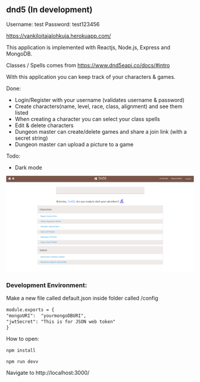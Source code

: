 ## dnd5 (In development)

Username: test
Password: test123456

https://vankiloitajalohkuja.herokuapp.com/

This application is implemented with Reactjs, Node.js, Express and MongoDB.

Classes / Spells comes from https://www.dnd5eapi.co/docs/#intro

With this application you can keep track of your characters & games.

Done:

- Login/Register with your username (validates username & password)
- Create characters(name, level, race, class, alignment) and see them listed
- When creating a character you can select your class spells
- Edit & delete characters
- Dungeon master can create/delete games and share a join link (with a secret string)
- Dungeon master can upload a picture to a game

Todo:

- Dark mode

![dnd5-front](https://raw.githubusercontent.com/Vertipae/dnd5/master/img/dnd5_front.PNG)

### Development Environment:

Make a new file called default.json inside folder called /config

```
module.exports = {
"mongoURI":  "yourmongoDBURI",
"jwtSecret": "This is for JSON web token"
}
```

How to open:

```
npm install
```

```
npm run devv
```

Navigate to http://localhost:3000/
